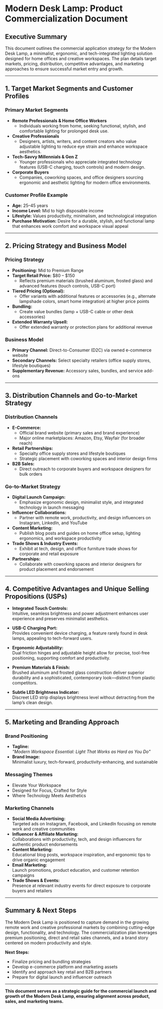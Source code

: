 # Modern Desk Lamp: Product Commercialization Document

## Executive Summary

This document outlines the commercial application strategy for the Modern Desk Lamp, a minimalist, ergonomic, and tech-integrated lighting solution designed for home offices and creative workspaces. The plan details target markets, pricing, distribution, competitive advantages, and marketing approaches to ensure successful market entry and growth.

---

## 1. Target Market Segments and Customer Profiles

### Primary Market Segments

- **Remote Professionals & Home Office Workers**
  - Individuals working from home, seeking functional, stylish, and comfortable lighting for prolonged desk use.
- **Creative Professionals**
  - Designers, artists, writers, and content creators who value adjustable lighting to reduce eye strain and enhance workspace aesthetics.
- **Tech-Savvy Millennials & Gen Z**
  - Younger professionals who appreciate integrated technology features (USB-C charging, touch controls) and modern design.
- **Corporate Buyers**
  - Companies, coworking spaces, and office designers sourcing ergonomic and aesthetic lighting for modern office environments.

### Customer Profile Example

- **Age:** 25–45 years
- **Income Level:** Mid to high disposable income
- **Lifestyle:** Values productivity, minimalism, and technological integration
- **Purchase Motivation:** Desire for a durable, stylish, and functional lamp that enhances work comfort and workspace visual appeal

---

## 2. Pricing Strategy and Business Model

### Pricing Strategy

- **Positioning:** Mid to Premium Range
- **Target Retail Price:** $80 – $150
  - Reflects premium materials (brushed aluminum, frosted glass) and advanced features (touch controls, USB-C port)
- **Tiered Pricing (Optional):**
  - Offer variants with additional features or accessories (e.g., alternate lampshade colors, smart home integration) at higher price points
- **Bundling:**
  - Create value bundles (lamp + USB-C cable or other desk accessories)
- **Extended Warranty Upsell:**
  - Offer extended warranty or protection plans for additional revenue

### Business Model

- **Primary Channel:** Direct-to-Consumer (D2C) via owned e-commerce website
- **Secondary Channels:** Select specialty retailers (office supply stores, lifestyle boutiques)
- **Supplementary Revenue:** Accessory sales, bundles, and service add-ons

---

## 3. Distribution Channels and Go-to-Market Strategy

### Distribution Channels

- **E-Commerce:**
  - Official brand website (primary sales and brand experience)
  - Major online marketplaces: Amazon, Etsy, Wayfair (for broader reach)
- **Retail Partnerships:**
  - Specialty office supply stores and lifestyle boutiques
  - Strategic placement with coworking spaces and interior design firms
- **B2B Sales:**
  - Direct outreach to corporate buyers and workspace designers for bulk orders

### Go-to-Market Strategy

- **Digital Launch Campaign:**
  - Emphasize ergonomic design, minimalist style, and integrated technology in launch messaging
- **Influencer Collaborations:**
  - Partner with remote work, productivity, and design influencers on Instagram, LinkedIn, and YouTube
- **Content Marketing:**
  - Publish blog posts and guides on home office setup, lighting ergonomics, and workspace productivity
- **Trade Shows & Industry Events:**
  - Exhibit at tech, design, and office furniture trade shows for corporate and retail exposure
- **Partnerships:**
  - Collaborate with coworking spaces and interior designers for product placement and endorsement

---

## 4. Competitive Advantages and Unique Selling Propositions (USPs)

- **Integrated Touch Controls:**  
  Intuitive, seamless brightness and power adjustment enhances user experience and preserves minimalist aesthetics.

- **USB-C Charging Port:**  
  Provides convenient device charging, a feature rarely found in desk lamps, appealing to tech-forward users.

- **Ergonomic Adjustability:**  
  Dual friction hinges and adjustable height allow for precise, tool-free positioning, supporting comfort and productivity.

- **Premium Materials & Finish:**  
  Brushed aluminum and frosted glass construction deliver superior durability and a sophisticated, contemporary look—distinct from plastic competitors.

- **Subtle LED Brightness Indicator:**  
  Discreet LED strip displays brightness level without detracting from the lamp’s clean design.

---

## 5. Marketing and Branding Approach

### Brand Positioning

- **Tagline:**  
  _"Modern Workspace Essential: Light That Works as Hard as You Do"_
- **Brand Image:**  
  Minimalist luxury, tech-forward, productivity-enhancing, and sustainable

### Messaging Themes

- Elevate Your Workspace
- Designed for Focus, Crafted for Style
- Where Technology Meets Aesthetics

### Marketing Channels

- **Social Media Advertising:**  
  Targeted ads on Instagram, Facebook, and LinkedIn focusing on remote work and creative communities
- **Influencer & Affiliate Marketing:**  
  Collaborations with productivity, tech, and design influencers for authentic product endorsements
- **Content Marketing:**  
  Educational blog posts, workspace inspiration, and ergonomic tips to drive organic engagement
- **Email Marketing:**  
  Launch promotions, product education, and customer retention campaigns
- **Trade Shows & Events:**  
  Presence at relevant industry events for direct exposure to corporate buyers and retailers

---

## Summary & Next Steps

The Modern Desk Lamp is positioned to capture demand in the growing remote work and creative professional markets by combining cutting-edge design, functionality, and technology. The commercialization plan leverages premium positioning, direct and retail sales channels, and a brand story centered on modern productivity and style.

**Next Steps:**
- Finalize pricing and bundling strategies
- Develop e-commerce platform and marketing assets
- Identify and approach key retail and B2B partners
- Prepare for digital launch and influencer outreach

---

**This document serves as a strategic guide for the commercial launch and growth of the Modern Desk Lamp, ensuring alignment across product, sales, and marketing teams.**